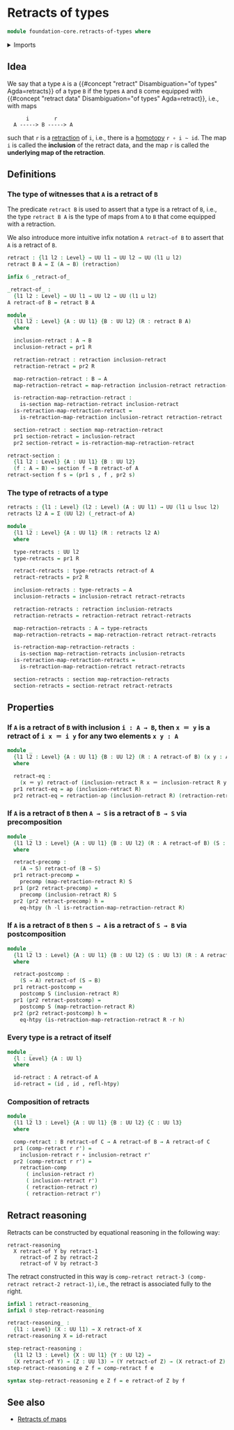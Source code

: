# Retracts of types

```agda
module foundation-core.retracts-of-types where
```

<details><summary>Imports</summary>

```agda
open import foundation.action-on-identifications-functions
open import foundation.dependent-pair-types
open import foundation.function-extensionality
open import foundation.universe-levels
open import foundation.whiskering-homotopies-composition

open import foundation-core.function-types
open import foundation-core.homotopies
open import foundation-core.identity-types
open import foundation-core.postcomposition-functions
open import foundation-core.precomposition-functions
open import foundation-core.retractions
open import foundation-core.sections
```

</details>

## Idea

We say that a type `A` is a
{{#concept "retract" Disambiguation="of types" Agda=retracts}} of a type `B` if
the types `A` and `B` come equipped with
{{#concept "retract data" Disambiguation="of types" Agda=retract}}, i.e., with
maps

```text
      i        r
  A -----> B -----> A
```

such that `r` is a [retraction](foundation-core.retractions.md) of `i`, i.e.,
there is a [homotopy](foundation-core.homotopies.md) `r ∘ i ~ id`. The map `i`
is called the **inclusion** of the retract data, and the map `r` is called the
**underlying map of the retraction**.

## Definitions

### The type of witnesses that `A` is a retract of `B`

The predicate `retract B` is used to assert that a type is a retract of `B`,
i.e., the type `retract B A` is the type of maps from `A` to `B` that come
equipped with a retraction.

We also introduce more intuitive infix notation `A retract-of B` to assert that
`A` is a retract of `B`.

```agda
retract : {l1 l2 : Level} → UU l1 → UU l2 → UU (l1 ⊔ l2)
retract B A = Σ (A → B) (retraction)

infix 6 _retract-of_

_retract-of_ :
  {l1 l2 : Level} → UU l1 → UU l2 → UU (l1 ⊔ l2)
A retract-of B = retract B A

module _
  {l1 l2 : Level} {A : UU l1} {B : UU l2} (R : retract B A)
  where

  inclusion-retract : A → B
  inclusion-retract = pr1 R

  retraction-retract : retraction inclusion-retract
  retraction-retract = pr2 R

  map-retraction-retract : B → A
  map-retraction-retract = map-retraction inclusion-retract retraction-retract

  is-retraction-map-retraction-retract :
    is-section map-retraction-retract inclusion-retract
  is-retraction-map-retraction-retract =
    is-retraction-map-retraction inclusion-retract retraction-retract

  section-retract : section map-retraction-retract
  pr1 section-retract = inclusion-retract
  pr2 section-retract = is-retraction-map-retraction-retract

retract-section :
  {l1 l2 : Level} {A : UU l1} {B : UU l2}
  (f : A → B) → section f → B retract-of A
retract-section f s = (pr1 s , f , pr2 s)
```

### The type of retracts of a type

```agda
retracts : {l1 : Level} (l2 : Level) (A : UU l1) → UU (l1 ⊔ lsuc l2)
retracts l2 A = Σ (UU l2) (_retract-of A)

module _
  {l1 l2 : Level} {A : UU l1} (R : retracts l2 A)
  where

  type-retracts : UU l2
  type-retracts = pr1 R

  retract-retracts : type-retracts retract-of A
  retract-retracts = pr2 R

  inclusion-retracts : type-retracts → A
  inclusion-retracts = inclusion-retract retract-retracts

  retraction-retracts : retraction inclusion-retracts
  retraction-retracts = retraction-retract retract-retracts

  map-retraction-retracts : A → type-retracts
  map-retraction-retracts = map-retraction-retract retract-retracts

  is-retraction-map-retraction-retracts :
    is-section map-retraction-retracts inclusion-retracts
  is-retraction-map-retraction-retracts =
    is-retraction-map-retraction-retract retract-retracts

  section-retracts : section map-retraction-retracts
  section-retracts = section-retract retract-retracts
```

## Properties

### If `A` is a retract of `B` with inclusion `i : A → B`, then `x ＝ y` is a retract of `i x ＝ i y` for any two elements `x y : A`

```agda
module _
  {l1 l2 : Level} {A : UU l1} {B : UU l2} (R : A retract-of B) (x y : A)
  where

  retract-eq :
    (x ＝ y) retract-of (inclusion-retract R x ＝ inclusion-retract R y)
  pr1 retract-eq = ap (inclusion-retract R)
  pr2 retract-eq = retraction-ap (inclusion-retract R) (retraction-retract R)
```

### If `A` is a retract of `B` then `A → S` is a retract of `B → S` via precomposition

```agda
module _
  {l1 l2 l3 : Level} {A : UU l1} {B : UU l2} (R : A retract-of B) (S : UU l3)
  where

  retract-precomp :
    (A → S) retract-of (B → S)
  pr1 retract-precomp =
    precomp (map-retraction-retract R) S
  pr1 (pr2 retract-precomp) =
    precomp (inclusion-retract R) S
  pr2 (pr2 retract-precomp) h =
    eq-htpy (h ·l is-retraction-map-retraction-retract R)
```

### If `A` is a retract of `B` then `S → A` is a retract of `S → B` via postcomposition

```agda
module _
  {l1 l2 l3 : Level} {A : UU l1} {B : UU l2} (S : UU l3) (R : A retract-of B)
  where

  retract-postcomp :
    (S → A) retract-of (S → B)
  pr1 retract-postcomp =
    postcomp S (inclusion-retract R)
  pr1 (pr2 retract-postcomp) =
    postcomp S (map-retraction-retract R)
  pr2 (pr2 retract-postcomp) h =
    eq-htpy (is-retraction-map-retraction-retract R ·r h)
```

### Every type is a retract of itself

```agda
module _
  {l : Level} {A : UU l}
  where

  id-retract : A retract-of A
  id-retract = (id , id , refl-htpy)
```

### Composition of retracts

```agda
module _
  {l1 l2 l3 : Level} {A : UU l1} {B : UU l2} {C : UU l3}
  where

  comp-retract : B retract-of C → A retract-of B → A retract-of C
  pr1 (comp-retract r r') =
    inclusion-retract r ∘ inclusion-retract r'
  pr2 (comp-retract r r') =
    retraction-comp
      ( inclusion-retract r)
      ( inclusion-retract r')
      ( retraction-retract r)
      ( retraction-retract r')
```

## Retract reasoning

Retracts can be constructed by equational reasoning in the following way:

```text
retract-reasoning
  X retract-of Y by retract-1
    retract-of Z by retract-2
    retract-of V by retract-3
```

The retract constructed in this way is
`comp-retract retract-3 (comp-retract retract-2 retract-1)`, i.e., the retract
is associated fully to the right.

```agda
infixl 1 retract-reasoning_
infixl 0 step-retract-reasoning

retract-reasoning_ :
  {l1 : Level} (X : UU l1) → X retract-of X
retract-reasoning X = id-retract

step-retract-reasoning :
  {l1 l2 l3 : Level} {X : UU l1} {Y : UU l2} →
  (X retract-of Y) → (Z : UU l3) → (Y retract-of Z) → (X retract-of Z)
step-retract-reasoning e Z f = comp-retract f e

syntax step-retract-reasoning e Z f = e retract-of Z by f
```

## See also

- [Retracts of maps](foundation.retracts-of-maps.md)
